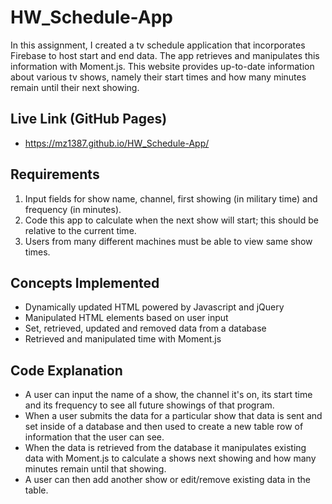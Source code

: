 # HW_Schedule-App
In this assignment, I created a tv schedule application that incorporates Firebase to host start and end data. The app retrieves and manipulates this information with Moment.js. This website provides up-to-date information about various tv shows, namely their start times and how many minutes remain until their next showing.

## Live Link (GitHub Pages)
- https://mz1387.github.io/HW_Schedule-App/


## Requirements

1. Input fields for show name, channel, first showing (in military time) and frequency (in minutes).
2. Code this app to calculate when the next show will start; this should be relative to the current time.
3. Users from many different machines must be able to view same show times.


## Concepts Implemented

- Dynamically updated HTML powered by Javascript and jQuery
- Manipulated HTML elements based on user input
- Set, retrieved, updated and removed data from a database
- Retrieved and manipulated time with Moment.js


## Code Explanation

- A user can input the name of a show, the channel it's on, its start time and its frequency to see all future showings of that program.
- When a user submits the data for a particular show that data is sent and set inside of a database and then used to create a new table row of information that the user can see.
- When the data is retrieved from the database it manipulates existing data with Moment.js to calculate a shows next showing and how many minutes remain until that showing.
- A user can then add another show or edit/remove existing data in the table.
